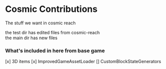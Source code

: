 # Cosmic Contributions

The stuff we want in cosmic reach

the test dir has edited files from cosmic-reach <br>
the main dir has new files <br>

### What's included in here from base game
[x] 3D items
[x] ImprovedGameAssetLoader
[] CustomBlockStateGenerators
